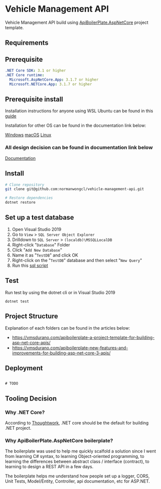 # Vehicle Management API

Vehicle Management API build using [ApiBoilerPlate.AspNetCore](https://github.com/proudmonkey/ApiBoilerPlate) project template.

## Requirements

## Prerequisite

```yaml
.NET Core SDK: 3.1 or higher
.NET Core runtime:
  Microsoft.AspNetCore.App: 3.1.7 or higher
  Microsoft.NETCore.App: 3.1.7 or higher
```

## Prerequisite install

Installation instructions for anyone using WSL Ubuntu can be found in this [guide](https://ubuntu.com/blog/creating-cross-platform-applications-with-net-on-ubuntu-on-wsl)

Installation for other OS can be found in the documentation link below:

[Windows](https://docs.microsoft.com/en-us/dotnet/core/install/windows?tabs=netcore31)
[macOS](https://docs.microsoft.com/en-us/dotnet/core/install/macos)
[Linux](https://docs.microsoft.com/en-us/dotnet/core/install/linux)

### All design decision can be found in documentation link below

[Documentation](https://github.com/normanwongcl/vehicle-management-api/blob/master/Documentation/)

## Install

```bash
# Clone repository
git clone git@github.com:normanwongcl/vehicle-management-api.git

# Restore dependencies
dotnet restore

```

## Set up a test database

1. Open Visual Studio 2019
2. Go to `View` > `SQL Server Object Explorer`
3. Drilldown to `SQL Server` > `(localdb)\MSSQLLocalDB`
4. Right-click "`Database`" Folder
5. Click "`Add New Database`"
6. Name it as "`TestDB`" and click OK
7. Right-click on the "`TestDB`" database and then select "`New Query`"
8. Run this [sql script](https://github.com/normanwongcl/vehicle-management-api/blob/master/Documentation/Database%20Design/TestDB.sql)

## Test

Run test by using the dotnet cli or in Visual Studio 2019

```
dotnet test
```

## Project Structure

Explanation of each folders can be found in the articles below:

- https://vmsdurano.com/apiboilerplate-a-project-template-for-building-asp-net-core-apis/
- https://vmsdurano.com/apiboilerplate-new-features-and-improvements-for-building-asp-net-core-3-apis/

## Deployment

```

# TODO

```

## Tooling Decision

### Why .NET Core?

According to [Thoughtwork](https://www.thoughtworks.com/radar/platforms/net-core), .NET core should be the default for building .NET project.

### Why ApiBoilerPlate.AspNetCore boilerplate?

The boilerplate was used to help me quickly scalfold a solution since I went from learning C# syntax, to learning Object-oriented programming, to learning the differences between abstract class / interface (contract), to learning to design a REST API in a few days.

The boilerplate helps me understand how people set up a logger, CORS, Unit Tests, Model/Entity, Controller, api documentation, etc for ASP.NET.
